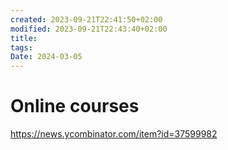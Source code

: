 ```yaml
---
created: 2023-09-21T22:41:50+02:00
modified: 2023-09-21T22:43:40+02:00
title: 
tags: 
Date: 2024-03-05
---
```


# 
# Online courses

<https://news.ycombinator.com/item?id=37599982>

